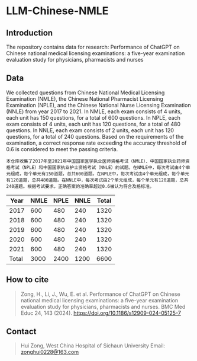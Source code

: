 # LLM-Chinese-NMLE


## Introduction
The repository contains data for research: Performance of ChatGPT on Chinese national medical licensing examinations: a five-year examination evaluation study for physicians, pharmacists and nurses

## Data
We collected questions from Chinese National Medical Licensing Examination (NMLE), the Chinese National Pharmacist Licensing Examination (NPLE), and the Chinese National Nurse Licensing Examination (NNLE) from year 2017 to 2021. In NMLE, each exam consists of 4 units, each unit has 150 questions, for a total of 600 questions. In NPLE, each exam consists of 4 units, each unit has 120 questions, for a total of 480 questions. In NNLE, each exam consists of 2 units, each unit has 120 questions, for a total of 240 questions. Based on the requirements of the examination, a correct response rate exceeding the accuracy threshold of 0.6 is considered to meet the passing criteria.

```本仓库收集了2017年至2021年中国国家医学执业医师资格考试（NMLE）、中国国家执业药师资格考试（NPLE）和中国国家执业护士资格考试（NNLE）的试题。在NMLE中，每次考试由4个单元组成，每个单元有150道题，总共600道题。在NPLE中，每次考试由4个单元组成，每个单元有120道题，总共480道题。在NNLE中，每次考试由2个单元组成，每个单元有120道题，总共240道题。根据考试要求，正确答案的准确率超过0.6被认为符合及格标准。```

| Year | NMLE | NPLE | NNLE | Total |
| ---- | ---- | ---- | ---- | ----- |
| 2017 | 600  | 480  | 240  | 1320  |
| 2018 | 600  | 480  | 240  | 1320  |
| 2019 | 600  | 480  | 240  | 1320  |
| 2020 | 600  | 480  | 240  | 1320  |
| 2021 | 600  | 480  | 240  | 1320  |
| Total| 3000 | 2400 | 1200 | 6600  |


## How to cite
> Zong, H., Li, J., Wu, E. et al. Performance of ChatGPT on Chinese national medical licensing examinations: a five-year examination evaluation study for physicians, pharmacists and nurses. BMC Med Educ 24, 143 (2024). https://doi.org/10.1186/s12909-024-05125-7


## Contact
> Hui Zong, West China Hospital of Sichaun University
> Email: zonghui0228@163.com